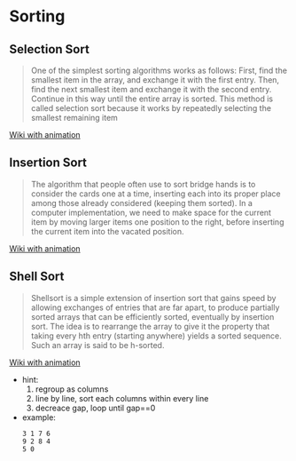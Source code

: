 # Sorting


## Selection Sort
> One of the simplest sorting algorithms works as follows: First, find the smallest item in the array, and exchange it with the first entry. Then, find the next smallest item and exchange it with the second entry. Continue in this way until the entire array is sorted. This method is called selection sort because it works by repeatedly selecting the smallest remaining item

[Wiki with animation](https://en.wikipedia.org/wiki/Selection_sort)

## Insertion Sort
> The algorithm that people often use to sort bridge hands is to consider the cards one at a time, inserting each into its proper place among those already considered (keeping them sorted). In a computer implementation, we need to make space for the current item by moving larger items one position to the right, before inserting the current item into the vacated position.

[Wiki with animation](https://en.wikipedia.org/wiki/Insertion_sort)

## Shell Sort
> Shellsort is a simple extension of insertion sort that gains speed by allowing exchanges of entries that are far apart, to produce partially sorted arrays that can be efficiently sorted, eventually by insertion sort. The idea is to rearrange the array to give it the property that taking every hth entry (starting anywhere) yields a sorted sequence. Such an array is said to be h-sorted.

[Wiki with animation](https://en.wikipedia.org/wiki/Shellsort)

- hint:
    1. regroup as columns
    2. line by line, sort each columns within every line
    3. decreace gap, loop until gap==0
- example:
    ```
    3 1 7 6
    9 2 8 4
    5 0
    ```


